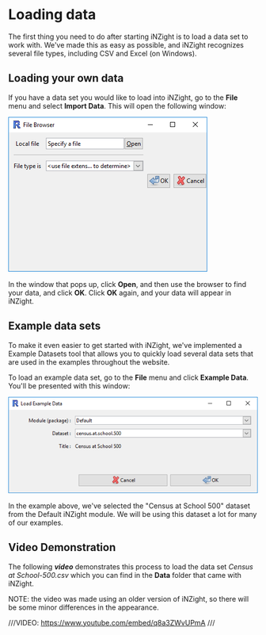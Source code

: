 # Loading data

The first thing you need to do after starting iNZight is to load a data set to work with. We've made this as easy as possible, and iNZight recognizes several file types, including CSV and Excel (on Windows).

## Loading your own data

If you have a data set you would like to load into iNZight, go to the __File__ menu
and select __Import Data__. This will open the following window:

![Load data into iNZight](../../img/user_guides/basics/2_load_data.png)


In the window that pops up, click __Open__, and then use the browser to find your data, and click __OK__.
Click __OK__ again, and your data will appear in iNZight.


## Example data sets

To make it even easier to get started with iNZight, we've implemented a Example Datasets tool that allows you to quickly load several data sets that are used in the examples throughout the website.

To load an example data set, go to the __File__ menu and click __Example Data__. You'll be presented with this window:

![Load example data into iNZight](../../img/user_guides/basics/3_load_examples.png)

In the example above, we've selected the "Census at School 500" dataset from the Default iNZight module. We will be using this dataset a lot for many of our examples.


## Video Demonstration

The following ___video___ demonstrates this process to load the data set
_Census at School-500.csv_ which you can find in the __Data__ folder
that came with iNZight.

<div class="note">NOTE: the video was made using an older version of iNZight, so there will be some minor differences in the appearance.</div>

///VIDEO: https://www.youtube.com/embed/q8a3ZWvUPmA ///
